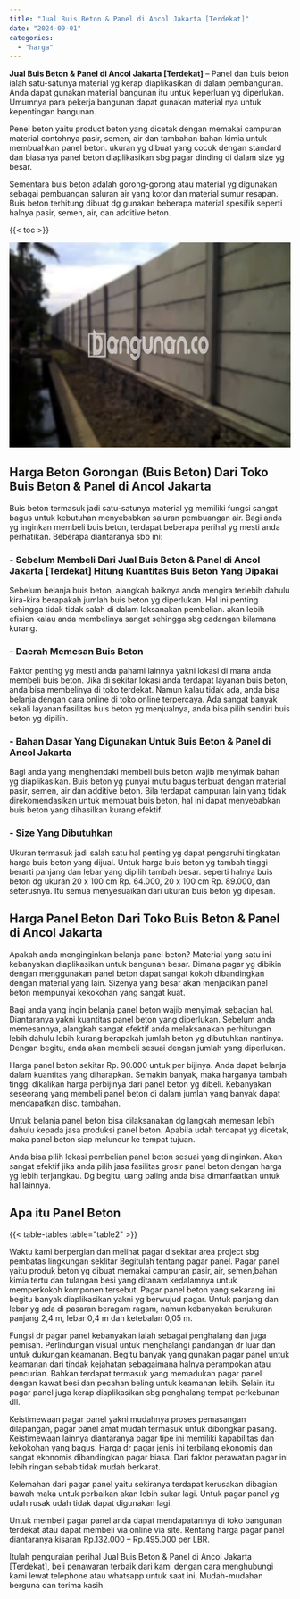 ```yaml
---
title: "Jual Buis Beton & Panel di Ancol Jakarta [Terdekat]"
date: "2024-09-01"
categories: 
  - "harga"
---
```


**Jual Buis Beton & Panel di Ancol Jakarta \[Terdekat\]** – Panel dan buis beton ialah satu-satunya material yg kerap diaplikasikan di dalam pembangunan. Anda dapat gunakan material bangunan itu untuk keperluan yg diperlukan. Umumnya para pekerja bangunan dapat gunakan material nya untuk kepentingan bangunan.

Penel beton yaitu product beton yang dicetak dengan memakai campuran material contohnya pasir, semen, air dan tambahan bahan kimia untuk membuahkan panel beton. ukuran yg dibuat yang cocok dengan standard dan biasanya panel beton diaplikasikan sbg pagar dinding di dalam size yg besar.

Sementara buis beton adalah gorong-gorong atau material yg digunakan sebagai pembuangan saluran air yang kotor dan material sumur resapan. Buis beton terhitung dibuat dg gunakan beberapa material spesifik seperti halnya pasir, semen, air, dan additive beton.

{{< toc >}}

![Jual Buis Beton & Panel di Ancol Jakarta [Terdekat]](/images/jual-panel-buis-beton-murah-46.png)

## Harga Beton Gorongan (Buis Beton) Dari Toko Buis Beton & Panel di Ancol Jakarta

Buis beton termasuk jadi satu-satunya material yg memiliki fungsi sangat bagus untuk kebutuhan menyebabkan saluran pembuangan air. Bagi anda yg inginkan membeli buis beton, terdapat beberapa perihal yg mesti anda perhatikan. Beberapa diantaranya sbb ini:

### \- Sebelum Membeli Dari Jual Buis Beton & Panel di Ancol Jakarta \[Terdekat\] Hitung Kuantitas Buis Beton Yang Dipakai

Sebelum belanja buis beton, alangkah baiknya anda mengira terlebih dahulu kira-kira berapakah jumlah buis beton yg diperlukan. Hal ini penting sehingga tidak tidak salah di dalam laksanakan pembelian. akan lebih efisien kalau anda membelinya sangat sehingga sbg cadangan bilamana kurang.

### \- Daerah Memesan Buis Beton

Faktor penting yg mesti anda pahami lainnya yakni lokasi di mana anda membeli buis beton. Jika di sekitar lokasi anda terdapat layanan buis beton, anda bisa membelinya di toko terdekat. Namun kalau tidak ada, anda bisa belanja dengan cara online di toko online terpercaya. Ada sangat banyak sekali layanan fasilitas buis beton yg menjualnya, anda bisa pilih sendiri buis beton yg dipilih.

### \- Bahan Dasar Yang Digunakan Untuk Buis Beton & Panel di Ancol Jakarta

Bagi anda yang menghendaki membeli buis beton wajib menyimak bahan yg diaplikasikan. Buis beton yg punyai mutu bagus terbuat dengan material pasir, semen, air dan additive beton. Bila terdapat campuran lain yang tidak direkomendasikan untuk membuat buis beton, hal ini dapat menyebabkan buis beton yang dihasilkan kurang efektif.

### \- Size Yang Dibutuhkan

Ukuran termasuk jadi salah satu hal penting yg dapat pengaruhi tingkatan harga buis beton yang dijual. Untuk harga buis beton yg tambah tinggi berarti panjang dan lebar yang dipilih tambah besar. seperti halnya buis beton dg ukuran 20 x 100 cm Rp. 64.000, 20 x 100 cm Rp. 89.000, dan seterusnya. Itu semua menyesuaikan dari ukuran buis beton yg dipesan.

## Harga Panel Beton Dari Toko Buis Beton & Panel di Ancol Jakarta

Apakah anda menginginkan belanja panel beton? Material yang satu ini kebanyakan diaplikasikan untuk bangunan besar. Dimana pagar yg dibikin dengan menggunakan panel beton dapat sangat kokoh dibandingkan dengan material yang lain. Sizenya yang besar akan menjadikan panel beton mempunyai kekokohan yang sangat kuat.

Bagi anda yang ingin belanja panel beton wajib menyimak sebagian hal. Diantaranya yakni kuantitas panel beton yang diperlukan. Sebelum anda memesannya, alangkah sangat efektif anda melaksanakan perhitungan lebih dahulu lebih kurang berapakah jumlah beton yg dibutuhkan nantinya. Dengan begitu, anda akan membeli sesuai dengan jumlah yang diperlukan.

Harga panel beton sekitar Rp. 90.000 untuk per bijinya. Anda dapat belanja dalam kuantitas yang diharapkan. Semakin banyak, maka harganya tambah tinggi dikalikan harga perbijinya dari panel beton yg dibeli. Kebanyakan seseorang yang membeli panel beton di dalam jumlah yang banyak dapat mendapatkan disc. tambahan.

Untuk belanja panel beton bisa dilaksanakan dg langkah memesan lebih dahulu kepada jasa produksi panel beton. Apabila udah terdapat yg dicetak, maka panel beton siap meluncur ke tempat tujuan.

Anda bisa pilih lokasi pembelian panel beton sesuai yang diinginkan. Akan sangat efektif jika anda pilih jasa fasilitas grosir panel beton dengan harga yg lebih terjangkau. Dg begitu, uang paling anda bisa dimanfaatkan untuk hal lainnya.

## Apa itu Panel Beton

{{< table-tables table="table2" >}}

Waktu kami berpergian dan melihat pagar disekitar area project sbg pembatas lingkungan seklitar Begitulah tentang pagar panel. Pagar panel yaitu produk beton yg dibuat memakai campuran pasir, air, semen,bahan kimia tertu dan tulangan besi yang ditanam kedalamnya untuk memperkokoh komponen tersebut. Pagar panel beton yang sekarang ini begitu banyak diaplikasikan yakni yg berwujud pagar. Untuk panjang dan lebar yg ada di pasaran beragam ragam, namun kebanyakan berukuran panjang 2,4 m, lebar 0,4 m dan ketebalan 0,05 m.

Fungsi dr pagar panel kebanyakan ialah sebagai penghalang dan juga pemisah. Perlindungan visual untuk menghalangi pandangan dr luar dan untuk dukungan keamanan. Begitu banyak yang gunakan pagar panel untuk keamanan dari tindak kejahatan sebagaimana halnya perampokan atau pencurian. Bahkan terdapat termasuk yang memadukan pagar panel dengan kawat besi dan pecahan beling untuk keamanan lebih. Selain itu pagar panel juga kerap diaplikasikan sbg penghalang tempat perkebunan dll.

Keistimewaan pagar panel yakni mudahnya proses pemasangan dilapangan, pagar panel amat mudah termasuk untuk dibongkar pasang. Keistimewaan lainnya diantaranya pagar tipe ini memiliki kapabilitas dan kekokohan yang bagus. Harga dr pagar jenis ini terbilang ekonomis dan sangat ekonomis dibandingkan pagar biasa. Dari faktor perawatan pagar ini lebih ringan sebab tidak mudah berkarat.

Kelemahan dari pagar panel yaitu sekiranya terdapat kerusakan dibagian bawah maka untuk perbaikan akan lebih sukar lagi. Untuk pagar panel yg udah rusak udah tidak dapat digunakan lagi.

Untuk membeli pagar panel anda dapat mendapatannya di toko bangunan terdekat atau dapat membeli via online via site. Rentang harga pagar panel diantaranya kisaran Rp.132.000 – Rp.495.000 per LBR.

Itulah penguraian perihal Jual Buis Beton & Panel di Ancol Jakarta \[Terdekat\], beli penawaran terbaik dari kami dengan cara menghubungi kami lewat telephone atau whatsapp untuk saat ini, Mudah-mudahan berguna dan terima kasih.
